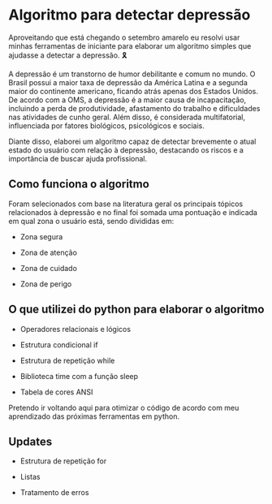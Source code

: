 
# Algoritmo para detectar depressão

Aproveitando que está chegando o setembro amarelo eu resolvi usar minhas ferramentas de iniciante para elaborar um algoritmo simples que ajudasse a detectar a depressão. 🎗

A depressão é um transtorno de humor debilitante e comum no mundo. O Brasil possui a maior taxa de depressão da América Latina e a segunda maior do continente americano, ficando atrás apenas dos Estados Unidos. De acordo com a OMS, a depressão é a maior causa de incapacitação, incluindo a perda de produtividade, afastamento do trabalho e dificuldades nas atividades de cunho geral. Além disso, é considerada multifatorial, influenciada por fatores biológicos, psicológicos e sociais.

Diante disso, elaborei um algoritmo capaz de detectar brevemente o atual estado do usuário com relação à depressão, destacando os riscos e a importância de buscar ajuda profissional.

## Como funciona o algoritmo

Foram selecionados com base na literatura geral os principais tópicos relacionados à depressão e no final foi somada uma pontuação e indicada em qual zona o usuário está, sendo divididas em:

+ Zona segura

+ Zona de atenção

+ Zona de cuidado

+ Zona de perigo

## O que utilizei do python para elaborar o algoritmo

+ Operadores relacionais e lógicos

+ Estrutura condicional if

+ Estrutura de repetição while

+ Biblioteca time com a função sleep

+ Tabela de cores ANSI
  
  
  

Pretendo ir voltando aqui para otimizar o código de acordo com meu aprendizado das próximas ferramentas em python.
  
  
  

## Updates

+ Estrutura de repetição for

+ Listas

+ Tratamento de erros
